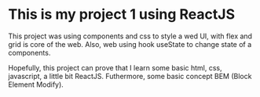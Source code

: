 # This is my project 1 using ReactJS

This project was using components and css to style a 
wed UI, with flex and grid is core of the web. Also, 
web using hook useState to change state of a components.

Hopefully, this project can prove that I learn some basic 
html, css, javascript, a little bit ReactJS. Futhermore, 
some basic concept BEM (Block Element Modify).

